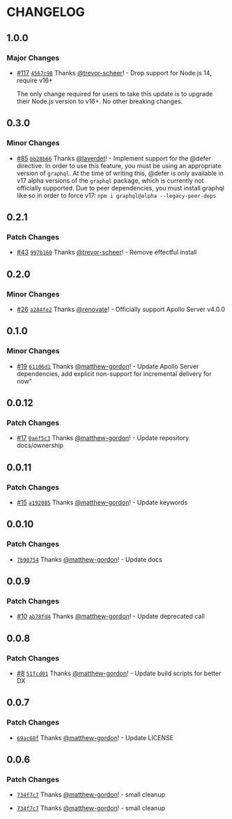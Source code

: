 # CHANGELOG

## 1.0.0

### Major Changes

- [#117](https://github.com/apollo-server-integrations/apollo-server-integration-koa/pull/117) [`4567c98`](https://github.com/apollo-server-integrations/apollo-server-integration-koa/commit/4567c982adeaa4a201ec133f1d7afa77eddb3b93) Thanks [@trevor-scheer](https://github.com/trevor-scheer)! - Drop support for Node.js 14, require v16+

  The only change required for users to take this update is to upgrade their Node.js version to v16+. No other breaking changes.

## 0.3.0

### Minor Changes

- [#85](https://github.com/apollo-server-integrations/apollo-server-integration-koa/pull/85) [`bb28b66`](https://github.com/apollo-server-integrations/apollo-server-integration-koa/commit/bb28b66c60151289e4fee51ce58443b000e06056) Thanks [@laverdet](https://github.com/laverdet)! - Implement support for the @defer directive. In order to use this feature, you must be using an appropriate version of `graphql`. At the time of writing this, @defer is only available in v17 alpha versions of the `graphql` package, which is currently not officially supported. Due to peer dependencies, you must install graphql like so in order to force v17:
  `npm i graphql@alpha --legacy-peer-deps`

## 0.2.1

### Patch Changes

- [#43](https://github.com/apollo-server-integrations/apollo-server-integration-koa/pull/43) [`997b160`](https://github.com/apollo-server-integrations/apollo-server-integration-koa/commit/997b160c888f970b3f39abdfd01fb95f83d3fa57) Thanks [@trevor-scheer](https://github.com/trevor-scheer)! - Remove effectful install

## 0.2.0

### Minor Changes

- [#26](https://github.com/apollo-server-integrations/apollo-server-integration-koa/pull/26) [`a284fe2`](https://github.com/apollo-server-integrations/apollo-server-integration-koa/commit/a284fe2bab5da9fad13d8cf5d4cb5a011443fe15) Thanks [@renovate](https://github.com/apps/renovate)! - Officially support Apollo Server v4.0.0

## 0.1.0

### Minor Changes

- [#19](https://github.com/apollo-server-integrations/apollo-server-integration-koa/pull/19) [`61106d1`](https://github.com/apollo-server-integrations/apollo-server-integration-koa/commit/61106d1ed4f7a0e3f94feb117ed69c4ca86efe5d) Thanks [@matthew-gordon](https://github.com/matthew-gordon)! - Update Apollo Server dependencies, add explicit non-support for incremental delivery for now"

## 0.0.12

### Patch Changes

- [#17](https://github.com/apollo-server-integrations/apollo-server-integration-koa/pull/17) [`0aef5c3`](https://github.com/apollo-server-integrations/apollo-server-integration-koa/commit/0aef5c3d83d9f9495a785b350712c4703b9257b4) Thanks [@matthew-gordon](https://github.com/matthew-gordon)! - Update repository docs/ownership

## 0.0.11

### Patch Changes

- [#15](https://github.com/apollo-server-integrations/apollo-server-integration-koa/pull/15) [`a192085`](https://github.com/apollo-server-integrations/apollo-server-integration-koa/commit/a1920855fecd5a0bb1afc0961a86123c960e0508) Thanks [@matthew-gordon](https://github.com/matthew-gordon)! - Update keywords

## 0.0.10

### Patch Changes

- [`7b90754`](https://github.com/apollo-server-integrations/apollo-server-integration-koa/commit/7b9075459e4937be136a841793a279abf826dbbe) Thanks [@matthew-gordon](https://github.com/matthew-gordon)! - Update docs

## 0.0.9

### Patch Changes

- [#10](https://github.com/apollo-server-integrations/apollo-server-integration-koa/pull/10) [`ab78fd4`](https://github.com/apollo-server-integrations/apollo-server-integration-koa/commit/ab78fd42d99d4ba1d52975f718c9fb292a85008a) Thanks [@matthew-gordon](https://github.com/matthew-gordon)! - Update deprecated call

## 0.0.8

### Patch Changes

- [#8](https://github.com/apollo-server-integrations/apollo-server-integration-koa/pull/8) [`51fcd01`](https://github.com/apollo-server-integrations/apollo-server-integration-koa/commit/51fcd01923b785d1dd707a994c705f645e20efaf) Thanks [@matthew-gordon](https://github.com/matthew-gordon)! - Update build scripts for better DX

## 0.0.7

### Patch Changes

- [`69ac68f`](https://github.com/apollo-server-integrations/apollo-server-integration-koa/commit/69ac68f4d86be8a1c629ac777c1f13509cccd7a4) Thanks [@matthew-gordon](https://github.com/matthew-gordon)! - Update LICENSE

## 0.0.6

### Patch Changes

- [`734f7c7`](https://github.com/apollo-server-integrations/apollo-server-integration-koa/commit/734f7c7a2e1bd9aa850294f44f8c504baaea15e2) Thanks [@matthew-gordon](https://github.com/matthew-gordon)! - small cleanup

- [`734f7c7`](https://github.com/apollo-server-integrations/apollo-server-integration-koa/commit/734f7c7a2e1bd9aa850294f44f8c504baaea15e2) Thanks [@matthew-gordon](https://github.com/matthew-gordon)! - small cleanup
